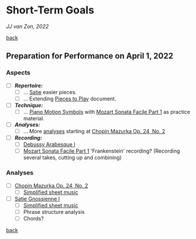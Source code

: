 Short-Term Goals
================

*JJ van Zon, 2022*

[back](./)

Preparation for Performance on April 1, 2022
--------------------------------------------

### Aspects

- [ ] ***Repertoire:***
    - [ ] ... [Satie](pieces-to-play.md#might-study-next) easier pieces.
    - [ ] ... Extending [Pieces to Play](pieces-to-play.md) document.
- [ ] ***Technique:***
    - [ ] ... [Piano Motion Symbols](methods/piano-motion-symbols.md) with [Mozart Sonata Facile Part 1](mozart-sonata-facile-part-1/README.md) as practice material.
- [ ] ***Analyses:***
    - [ ] ... More [analyses](methods/analyses.md) starting at [Chopin Mazurka Op. 24, No. 2](chopin-mazurka-op-24-no-2/README.md)
- [ ] ***Recording:***
    - [ ] [Debussy Arabesque Ⅰ](debussy-arabesque-1/README.md)
    - [ ] [Mozart Sonata Facile Part 1](mozart-sonata-facile-part-1/README.md) 'Frankenstein' recording? (Recording several takes, cutting up and combining)

### Analyses

- [ ] [Chopin Mazurka Op. 24, No. 2](chopin-mazurka-op-24-no-2/README.md)
    - [ ] [Simplified sheet music](chopin-mazurka-op-24-no-2/sheet-music-simplified/README.md)
- [ ] [Satie Gnossienne Ⅰ](satie-gnossienne-1/README.md)
    - [ ] [Simplified sheet music](satie-gnossienne-1/sheet-music-simplified/README.md)
    - [ ] Phrase structure analysis
    - [ ] Chords?

[back](./)
